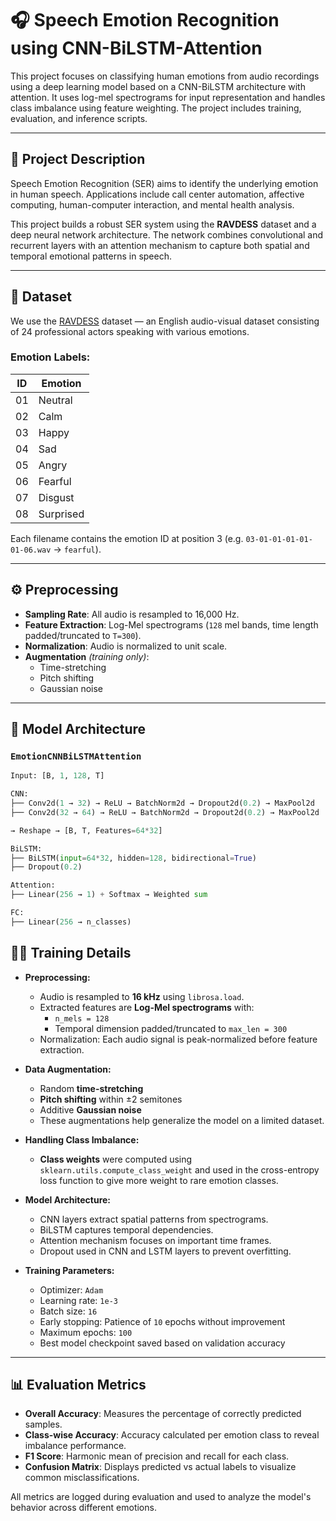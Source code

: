 # 🎧 Speech Emotion Recognition using CNN-BiLSTM-Attention

This project focuses on classifying human emotions from audio recordings using a deep learning model based on a CNN-BiLSTM architecture with attention. It uses log-mel spectrograms for input representation and handles class imbalance using feature weighting. The project includes training, evaluation, and inference scripts.

---

## 📌 Project Description

Speech Emotion Recognition (SER) aims to identify the underlying emotion in human speech. Applications include call center automation, affective computing, human-computer interaction, and mental health analysis.

This project builds a robust SER system using the **RAVDESS** dataset and a deep neural network architecture. The network combines convolutional and recurrent layers with an attention mechanism to capture both spatial and temporal emotional patterns in speech.

---

## 📂 Dataset

We use the [RAVDESS](https://zenodo.org/record/1188976) dataset — an English audio-visual dataset consisting of 24 professional actors speaking with various emotions.

### Emotion Labels:
| ID | Emotion     |
|----|-------------|
| 01 | Neutral     |
| 02 | Calm        |
| 03 | Happy       |
| 04 | Sad         |
| 05 | Angry       |
| 06 | Fearful     |
| 07 | Disgust     |
| 08 | Surprised   |

Each filename contains the emotion ID at position 3 (e.g. `03-01-01-01-01-01-06.wav` → `fearful`).

---

## ⚙️ Preprocessing

- **Sampling Rate**: All audio is resampled to 16,000 Hz.
- **Feature Extraction**: Log-Mel spectrograms (`128` mel bands, time length padded/truncated to `T=300`).
- **Normalization**: Audio is normalized to unit scale.
- **Augmentation** *(training only)*:
  - Time-stretching
  - Pitch shifting
  - Gaussian noise

---

## 🧠 Model Architecture

### `EmotionCNNBiLSTMAttention`

```python
Input: [B, 1, 128, T]

CNN:
├── Conv2d(1 → 32) → ReLU → BatchNorm2d → Dropout2d(0.2) → MaxPool2d
├── Conv2d(32 → 64) → ReLU → BatchNorm2d → Dropout2d(0.2) → MaxPool2d

→ Reshape → [B, T, Features=64*32]

BiLSTM:
├── BiLSTM(input=64*32, hidden=128, bidirectional=True)
├── Dropout(0.2)

Attention:
├── Linear(256 → 1) + Softmax → Weighted sum

FC:
├── Linear(256 → n_classes)

```
## 🏋️‍♂️ Training Details

- **Preprocessing:**
  - Audio is resampled to **16 kHz** using `librosa.load`.
  - Extracted features are **Log-Mel spectrograms** with:
    - `n_mels = 128`
    - Temporal dimension padded/truncated to `max_len = 300`
  - Normalization: Each audio signal is peak-normalized before feature extraction.

- **Data Augmentation:**
  - Random **time-stretching**
  - **Pitch shifting** within ±2 semitones
  - Additive **Gaussian noise**
  - These augmentations help generalize the model on a limited dataset.

- **Handling Class Imbalance:**
  - **Class weights** were computed using `sklearn.utils.compute_class_weight` and used in the cross-entropy loss function to give more weight to rare emotion classes.

- **Model Architecture:**
  - CNN layers extract spatial patterns from spectrograms.
  - BiLSTM captures temporal dependencies.
  - Attention mechanism focuses on important time frames.
  - Dropout used in CNN and LSTM layers to prevent overfitting.

- **Training Parameters:**
  - Optimizer: `Adam`
  - Learning rate: `1e-3`
  - Batch size: `16`
  - Early stopping: Patience of `10` epochs without improvement
  - Maximum epochs: `100`
  - Best model checkpoint saved based on validation accuracy

---

## 📊 Evaluation Metrics

- **Overall Accuracy**: Measures the percentage of correctly predicted samples.
- **Class-wise Accuracy**: Accuracy calculated per emotion class to reveal imbalance performance.
- **F1 Score**: Harmonic mean of precision and recall for each class.
- **Confusion Matrix**: Displays predicted vs actual labels to visualize common misclassifications.

All metrics are logged during evaluation and used to analyze the model's behavior across different emotions.

